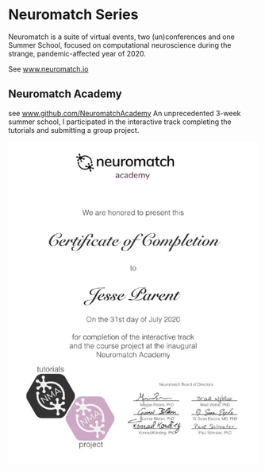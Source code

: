 # Neuromatch Series
Neuromatch is a suite of virtual events, two (un)conferences and one Summer School, focused on computational neuroscience during the strange, pandemic-affected year of 2020.

See www.neuromatch.io

## Neuromatch Academy
see www.github.com/NeuromatchAcademy
An unprecedented 3-week summer school, I participated in the interactive track completing the tutorials and submitting a group project. 

![Image of Certificate of Completion](https://github.com/jesparent/Proposal-Materials/blob/master/Neuromatch/NMA2020-Certification.jpg)
